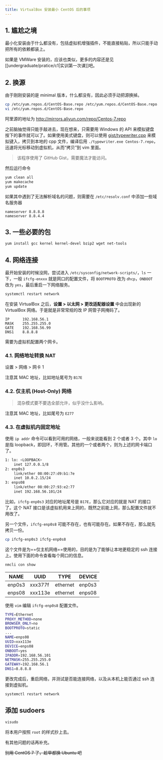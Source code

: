 ```yaml
---
title: VirtualBox 安装最小 CentOS 后的事项
---
```


## 1. 尴尬之境

最小化安装由于什么都没有，包括虚拟机增强插件，不能直接粘贴，所以只能手动把所有的依赖都装上。

如果是 VMWare 安装的，应该也类似，更多的内容还是见[[undergraduate/pratice/c1|实训第一次课]]吧。

## 2. 换源

由于刚刚安装的是 minimal 版本，什么都没有，因此必须手动把源换掉。

```sh
cp /etc/yum.repos.d/CentOS-Base.repo /etc/yum.repos.d/CentOS-Base.repo.bak
vi /etc/yum.repos.d/CentOS-Base.repo
```

阿里源的地址为 http://mirrors.aliyun.com/repo/Centos-7.repo

之前脑抽觉得只能手敲进去，现在想来，只需要用 Windows 的 API 来模拟键盘按下的事件就可以了。如果使用美式键盘，则可以使用 [gist/typewriter.cpp](https://gist.github.com/widcardw/ea4ed0290646a441e6759a6f87db9554) 来模拟键入，拷贝到本地的 cpp 文件，编译后用 `./typewriter.exe Centos-7.repo`，迅速将光标移动到虚拟机，从而“拷贝”到 vim 里面。

> 该程序使用了 GitHub Gist，需要魔法才能访问。

然后运行命令

```sh
yum clean all
yum makecache
yum update
```

如果其中遇到了无法解析域名的问题，则需要在 `/etc/resolv.conf` 中添加一些域名服务器

```
nameserver 8.8.8.8
nameserver 8.8.4.4
```

## 3. 一些必要的包

```sh
yum install gcc kernel kernel-devel bzip2 wget net-tools
```

## 4. 网络连接

最开始安装的时候没网，尝试进入 `/etc/sysconfig/network-scripts/`，`ls` 一下，一般 `ifcfg-enxxx` 就是网口的配置文件，将 `BOOTPROTO` 改为 `dhcp`，`ONBOOT` 改为 `yes`，最后重启一下网络服务。

```sh
systemctl restart network
```

在安装 VirtualBox 之后，**设置 > 以太网 > 更改适配器设置** 中会出现新的 VirtualBox 网络。于是就是非常常规的改 IP 网管子网掩码了。

```
IP      192.168.56.1
MASK    255.255.255.0
GATE    192.168.56.99
DNS1    8.8.8.8
```

需要为虚拟机配置两个网卡。

### 4.1. 网络地址转换 NAT

设置 > 网络 > 网卡 1

注意其 MAC 地址，比如地址尾号为 `B17E`

### 4.2. 仅主机 (Host-Only) 网络

> 混杂模式要不要选全部允许，似乎没什么影响。

注意其 MAC 地址，比如尾号为 `E277`

### 4.3. 在虚拟机内固定地址

使用 `ip addr` 命令可以看到可用的网络，一般来说能看到 2 个或者 3 个。其中 `lo` 是指 loopback，即回环，不用管。其他的一个或者两个，则为上述的网卡端口了。

```sh mark=/(b1:7e)|(e2:77)/
1: lo: <LOOPBACK>
    inet 127.0.0.1/8
2: enp0s3
	link/ether 08:00:27:d9:b1:7e
	inet 10.0.2.15/24
3: enps08
	link/ether 08:00:27:93:e2:77
	inet 192.168.56.101/24
```

比如，`ifcfg-enp0s3` 对应的地址尾号是 `B17E`，那么它对应的就是 NAT 的接口了。这个 NAT 接口是该虚拟机用来上网的，既然之前能上网，那么配置文件就不用改了。

另一个文件，`ifcfg-enp0s8` 可能不存在，也有可能存在。如果不存在，那么就先拷贝一份。

```sh
cp ifcfg-enp0s3 ifcfg-enp0s8
```

这个文件是为==仅主机网络==使用的，目的是为了能够让本地更稳定的 ssh 连接上。使用下面的命令查看每个网口的信息。

```sh
nmcli con show
```


| NAME   | UUID    | TYPE     | DEVICE |
| ------ | ------- | -------- | ------ |
| enp0s3 | xxx377f | ethernet | enp0s3 |
| enps08 | xxx113e | ethernet | enps08 | 


使用 `vim` 编辑 `ifcfg-enp0s8` 配置文件。

```sh {4,6-8} ins={10-13}
TYPE=Ethernet
PROXY_METHOD=none
BROWSER_ONLY=no
BOOTPROTO=static
...
NAME=enps08
UUID=xxx113e
DEVICE=enps08
ONBOOT=yes
IPADDR=192.168.56.101
NETMASK=255.255.255.0
GATEWAY=192.168.56.1
DNS1=8.8.8.8
```

更改完成后，重启网络，并测试是否能连接网络，以及从本机上能否通过 ssh 连接到虚拟机。

```sh
systemctl restart network
```

## 添加 sudoers

```sh
visudo
```

将本用户按照 `root` 的样式抄上去。

有其他问题的话再补充。

~~别用 CentOS 7 了，趁早都换 Ubuntu 吧~~
